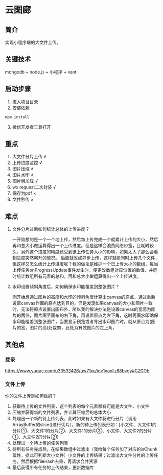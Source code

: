 # 云图廊

## 简介

实现小程序端的大文件上传。

## 关键技术

mongodb + node.js + 小程序 + vant

## 启动步骤

1. 进入项目目录
2. 安装依赖

```bash
npm install
```

3. 微信开发者工具打开

## 重点

1. 大文件分片上传 √
2. 上传进度监控 √
3. 图片压缩 √
4. 图片水印 √
5. 图片懒加载 √
6. wx.request二次封装 √
7. 保存为pdf ×
8. 文件秒传 ×

## 难点

1. 文件分片过后如何统计总体的上传进度？

    一开始想的是一个一个地上传，然后每上传完成一个就累计上传的大小，然后再和总大小做运算得出一个上传进度。但是这样会浪费网络带宽，且耗时较久，另外这个进度的精度还受到该上传任务大小的影响，如果太大了那么会看到进度突然飙升的情况。
    后面就改成异步上传，这样就能同时上传几个文件，但这样又怎么统计上传进度呢？我的做法是维护一个已上传大小的数组，每当上传任务onProgressUpdate事件发生时，便更改数组对应位置的数值，并同时统计数组所有元素的总和，再和总大小做运算得出一个上传进度。

2. 水印设置倾斜角度后，如何确保水印能覆盖到整张图片？

    刚开始想通过图片的高度和水印的倾斜角度计算出canvas的原点，通过重新设置canvas作画的原点达到目的，但是发现如果canvas的大小和图片一致时，无法将原点设置出画布外，所以我的解决办法是设置canvas的宽高为图片的两倍，图片画至画布的右下角，再设置原点为左下角，这时再画水印确保水印能覆盖到整张图片，当要显示预览或者导出水印图片时，就从原点为(图片的宽，图片的高)处裁剪，此处为有效图片的左上角。

## 其他点

### 登录

https://www.yuque.com/u33533426/uw71xu/idv1yoollz68bvgy#GZGOb

### 文件上传

你的文件上传是如何做的？

1. 获取待上传的文件列表，这个列表的每个元素都有可能是大文件、小文件
2. 压缩并获得新的文件列表，并计算压缩后的总体大小
3. 处理出一个新的待上传列表，此时如果有大文件将进行分片（调用ArrayBuffer的slice()进行切片），新的待上传列表形如：[小文件、大文件1的分片①、大文件1的分片②、大文件1的分片③、小文件、大文件2的分片①、大文件2的分片②]
4. 处理出一个待上传的任务列表
5. 待所有任务完成后，在结果数组中过滤出（我给每个任务加了对应的isChunk属性，据此可判断大小文件）小文件的上传结果；过滤出大文件分片的上传任务，然后根据fileHash去重，再请求合并资源
6. 最后获得所有任务的上传结果，更新数据库
